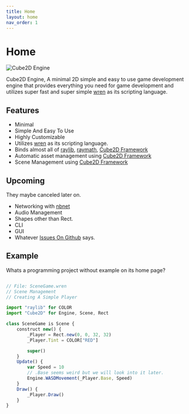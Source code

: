 ```yaml
---
title: Home
layout: home
nav_order: 1
---
```


# Home

![Cube2D Engine](https://raw.githubusercontent.com/mastercuber55/Cube2D-Engine/main/docs/Assets/Images/Banner.png)  

Cube2D Engine, A minimal 2D simple and easy to use game development engine that provides everything you need for game development and utilizes super fast and super simple [wren] as its scripting language.

## Features

- Minimal
- Simple And Easy To Use
- Highly Customizable
- Utilizes [wren] as its scripting language.
- Binds almost all of [raylib], [raymath], [Cube2D Framework]
- Automatic asset management using [Cube2D Framework]
- Scene Management using [Cube2D Framework]

## Upcoming
They maybe canceled later on.
- Networking with [nbnet]
- Audio Management
- Shapes other than Rect.
- CLI
- GUI
- Whatever [Issues On Github] says.

## Example

Whats a programming project without example on its home page?

```js

// File: SceneGame.wren
// Scene Management
// Creating A Simple Player

import "raylib" for COLOR
import "Cube2D" for Engine, Scene, Rect

class SceneGame is Scene {
	construct new() {
		_Player = Rect.new(0, 0, 32, 32)
		_Player.Tint = COLOR["RED"]

		super()
	}
	Update() {
		var Speed = 10
		// .Base seems weird but we will look into it later.
		Engine.WASDMovement(_Player.Base, Speed)
	}
	Draw() {
		_Player.Draw()
	}
}
```

[wren]: https://wren.io
[raylib]: https://raylib.com
[nbnet]: https://nathhb.github.io/nbnet
[raymath]: https://github.com/raysan5/raylib/blob/master/src/raylib.h
[Cube2D Framework]: https://github.com/mastercuber55/Cube2D-Framework
[Issues On Github]: https://github.com/mastercuber55/Cube2D-Engine/issues